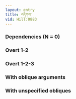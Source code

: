 ```yaml
---
layout: entry
title: འདེགས་
vid: Hill:0883
---
```

### Dependencies (N = 0)


### Overt 1-2


### Overt 1-2-3


### With oblique arguments


### With unspecified obliques
